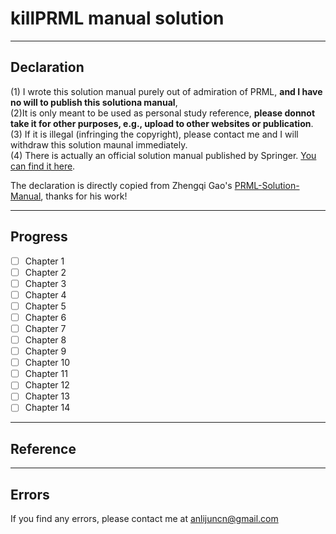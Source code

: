 # killPRML manual solution
---
## Declaration

(1) I wrote this solution manual purely out of admiration of PRML, **and I have no will to publish this solutiona manual**,  
(2)It is only meant to be used as personal study reference, **please donnot take it for other purposes, e.g., upload to other websites or publication**.  
(3) If it is illegal (infringing the copyright), please contact me and I will withdraw this solution maunal immediately.  
(4) There is actually an official solution manual published by Springer. [You can find it here](https://www.springer.com/gb/book/9780387310732).

The declaration is directly copied from Zhengqi Gao's [PRML-Solution-Manual](https://github.com/zhengqigao/PRML-Solution-Manual), thanks for his work!

---
## Progress
- [ ] Chapter 1
- [ ] Chapter 2
- [ ] Chapter 3
- [ ] Chapter 4
- [ ] Chapter 5
- [ ] Chapter 6
- [ ] Chapter 7
- [ ] Chapter 8
- [ ] Chapter 9
- [ ] Chapter 10
- [ ] Chapter 11
- [ ] Chapter 12
- [ ] Chapter 13
- [ ] Chapter 14
---
## Reference
---
## Errors
If you find any errors, please contact me at anlijuncn@gmail.com
